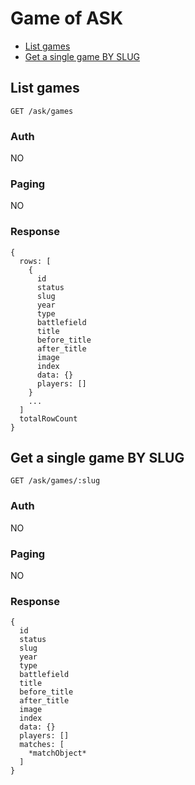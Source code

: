 # Game of ASK

- [List games](#list-games)
- [Get a single game BY SLUG](#get-a-single-game-BY-SLUG)

## List games
```
GET /ask/games
```

### Auth
NO

### Paging
NO

### Response
```
{
  rows: [
    {
      id
      status
      slug
      year
      type
      battlefield
      title
      before_title
      after_title
      image
      index
      data: {}
      players: []
    }
    ...
  ]
  totalRowCount
}
```

## Get a single game BY SLUG
```
GET /ask/games/:slug
```

### Auth
NO

### Paging
NO

### Response
```
{
  id
  status
  slug
  year
  type
  battlefield
  title
  before_title
  after_title
  image
  index
  data: {}
  players: []
  matches: [
    *matchObject*
  ]
}
```
